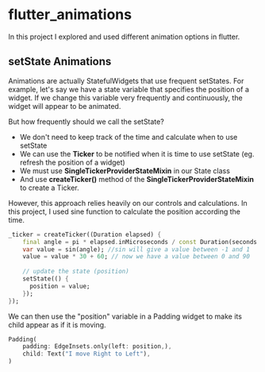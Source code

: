 # flutter_animations

In this project I explored and used different animation options in flutter.

## setState Animations

Animations are actually StatefulWidgets that use frequent setStates. 
For example, let's say we have a state variable that specifies the position of a widget. 
If we change this variable very frequently and continuously, the widget will appear to be animated.

But how frequently should we call the setState?
- We don't need to keep track of the time and calculate when to use setState
- We can use the **Ticker** to be notified when it is time to use setState (eg. refresh the position of a widget)
- We must use **SingleTickerProviderStateMixin** in our State class
- And use **createTicker()** method of the **SingleTickerProviderStateMixin** to create a Ticker.

However, this approach relies heavily on our controls and calculations. 
In this project, I used sine function to calculate the position according the time.

```dart
_ticker = createTicker((Duration elapsed) {
    final angle = pi * elapsed.inMicroseconds / const Duration(seconds: 1).inMicroseconds;
    var value = sin(angle); //sin will give a value between -1 and 1
    value = value * 30 + 60; // now we have a value between 0 and 90
    
    // update the state (position)
    setState(() {
      position = value;
    });
});
```
We can then use the "position" variable in a Padding widget to make its child appear as if it is moving.

```dart
Padding(
    padding: EdgeInsets.only(left: position,),
    child: Text("I move Right to Left"),
)
```



